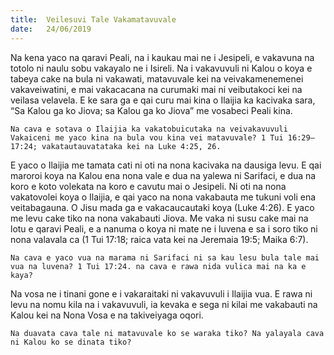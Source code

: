 ```yaml
---
title:  Veilesuvi Tale Vakamatavuvale
date:   24/06/2019
---
```


Na kena yaco na qaravi Peali, na i kaukau mai ne i Jesipeli, e vakavuna na totolo ni naulu sobu vakayalo ne i Isireli. Na i vakavuvuli ni Kalou o koya e tabeya cake na bula ni vakawati, matavuvale kei na veivakamenemenei vakaveiwatini, e mai vakacacana na curumaki mai ni veibutakoci kei na veilasa velavela. E ke sara ga e qai curu mai kina o Ilaijia ka kacivaka sara, “Sa Kalou ga ko Jiova; sa Kalou ga ko Jiova” me vosabeci Peali kina.

`Na cava e sotava o Ilaijia ka vakatobuicutaka na veivakavuvuli Vakaiceni me yaco kina na bula vou kina vei matavuvale? 1 Tui 16:29–17:24; vakatautauvatataka kei na Luke 4:25, 26.`

E yaco o Ilaijia me tamata cati ni oti na nona kacivaka na dausiga levu. E qai maroroi koya na Kalou ena nona vale e dua na yalewa ni Sarifaci, e dua na koro e koto volekata na koro e cavutu mai o Jesipeli. Ni oti na nona vakatovolei koya o Ilaijia, e qai yaco na nona vakabauta me tukuni voli ena veitabagauna. O Jisu mada ga e vakacaucautaki koya (Luke 4:26). E yaco me levu cake tiko na nona vakabauti Jiova. Me vaka ni susu cake mai na lotu e qaravi Peali, e a nanuma o koya ni mate ne i luvena e sa i soro tiko ni nona valavala ca (1 Tui 17:18; raica vata kei na Jeremaia 19:5; Maika 6:7).

`Na cava e yaco vua na marama ni Sarifaci ni sa kau lesu bula tale mai vua na luvena? 1 Tui 17:24. na cava e rawa nida vulica mai na ka e kaya?`

Na vosa ne i tinani gone e i vakaraitaki ni vakavuvuli i Ilaijia vua. E rawa ni levu na nomu kila na i vakavuvuli, ia kevaka e sega ni kilai me vakabauti na Kalou kei na Nona Vosa e na takiveiyaga oqori.

`Na duavata cava tale ni matavuvale ko se waraka tiko? Na yalayala cava ni Kalou ko se dinata tiko?`